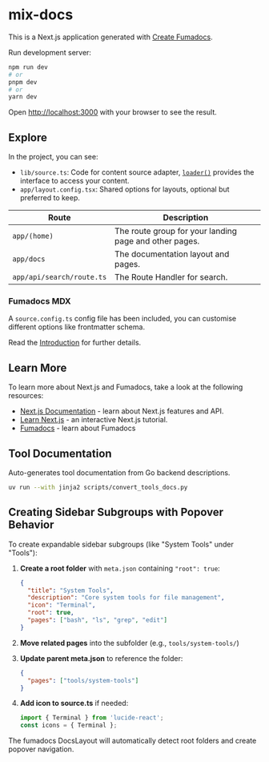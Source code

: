 # mix-docs

This is a Next.js application generated with
[Create Fumadocs](https://github.com/fuma-nama/fumadocs).

Run development server:

```bash
npm run dev
# or
pnpm dev
# or
yarn dev
```

Open <http://localhost:3000> with your browser to see the result.

## Explore

In the project, you can see:

- `lib/source.ts`: Code for content source adapter, [`loader()`](https://fumadocs.dev/docs/headless/source-api) provides the interface to access your content.
- `app/layout.config.tsx`: Shared options for layouts, optional but preferred to keep.

| Route                     | Description                                            |
| ------------------------- | ------------------------------------------------------ |
| `app/(home)`              | The route group for your landing page and other pages. |
| `app/docs`                | The documentation layout and pages.                    |
| `app/api/search/route.ts` | The Route Handler for search.                          |

### Fumadocs MDX

A `source.config.ts` config file has been included, you can customise different options like frontmatter schema.

Read the [Introduction](https://fumadocs.dev/docs/mdx) for further details.

## Learn More

To learn more about Next.js and Fumadocs, take a look at the following
resources:

- [Next.js Documentation](https://nextjs.org/docs) - learn about Next.js
  features and API.
- [Learn Next.js](https://nextjs.org/learn) - an interactive Next.js tutorial.
- [Fumadocs](https://fumadocs.vercel.app) - learn about Fumadocs

## Tool Documentation

Auto-generates tool documentation from Go backend descriptions.

```bash
uv run --with jinja2 scripts/convert_tools_docs.py
```

## Creating Sidebar Subgroups with Popover Behavior

To create expandable sidebar subgroups (like "System Tools" under "Tools"):

1. **Create a root folder** with `meta.json` containing `"root": true`:
   ```json
   {
     "title": "System Tools",
     "description": "Core system tools for file management",
     "icon": "Terminal",
     "root": true,
     "pages": ["bash", "ls", "grep", "edit"]
   }
   ```

2. **Move related pages** into the subfolder (e.g., `tools/system-tools/`)

3. **Update parent meta.json** to reference the folder:
   ```json
   {
     "pages": ["tools/system-tools"]
   }
   ```

4. **Add icon to source.ts** if needed:
   ```ts
   import { Terminal } from 'lucide-react';
   const icons = { Terminal };
   ```

The fumadocs DocsLayout will automatically detect root folders and create popover navigation.
